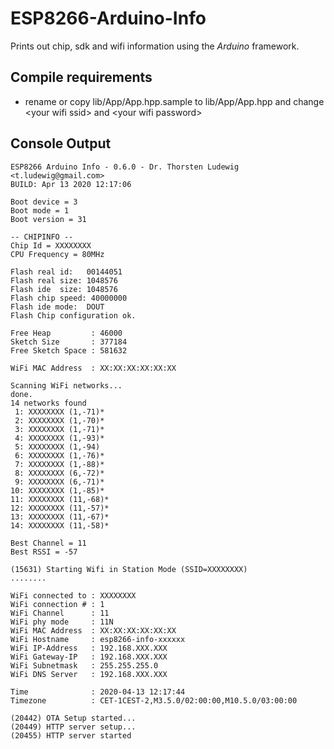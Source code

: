 # ESP8266-Arduino-Info

Prints out chip, sdk and wifi information using the *Arduino* framework.

## Compile requirements

- rename or copy lib/App/App.hpp.sample to lib/App/App.hpp
  and change &lt;your wifi ssid> and &lt;your wifi password>

## Console Output

```t
ESP8266 Arduino Info - 0.6.0 - Dr. Thorsten Ludewig <t.ludewig@gmail.com>
BUILD: Apr 13 2020 12:17:06

Boot device = 3
Boot mode = 1
Boot version = 31

-- CHIPINFO --
Chip Id = XXXXXXXX
CPU Frequency = 80MHz

Flash real id:   00144051
Flash real size: 1048576
Flash ide  size: 1048576
Flash chip speed: 40000000
Flash ide mode:  DOUT
Flash Chip configuration ok.

Free Heap         : 46000
Sketch Size       : 377184
Free Sketch Space : 581632

WiFi MAC Address  : XX:XX:XX:XX:XX:XX

Scanning WiFi networks...
done.
14 networks found
 1: XXXXXXXX (1,-71)*
 2: XXXXXXXX (1,-70)*
 3: XXXXXXXX (1,-71)*
 4: XXXXXXXX (1,-93)*
 5: XXXXXXXX (1,-94) 
 6: XXXXXXXX (1,-76)*
 7: XXXXXXXX (1,-88)*
 8: XXXXXXXX (6,-72)*
 9: XXXXXXXX (6,-71)*
10: XXXXXXXX (1,-85)*
11: XXXXXXXX (11,-68)*
12: XXXXXXXX (11,-57)*
13: XXXXXXXX (11,-67)*
14: XXXXXXXX (11,-58)*

Best Channel = 11
Best RSSI = -57

(15631) Starting Wifi in Station Mode (SSID=XXXXXXXX)
........

WiFi connected to : XXXXXXXX
WiFi connection # : 1
WiFi Channel      : 11
WiFi phy mode     : 11N
WiFi MAC Address  : XX:XX:XX:XX:XX:XX
WiFi Hostname     : esp8266-info-xxxxxx
WiFi IP-Address   : 192.168.XXX.XXX
WiFi Gateway-IP   : 192.168.XXX.XXX
WiFi Subnetmask   : 255.255.255.0
WiFi DNS Server   : 192.168.XXX.XXX

Time              : 2020-04-13 12:17:44
Timezone          : CET-1CEST-2,M3.5.0/02:00:00,M10.5.0/03:00:00

(20442) OTA Setup started...
(20449) HTTP server setup...
(20455) HTTP server started
```